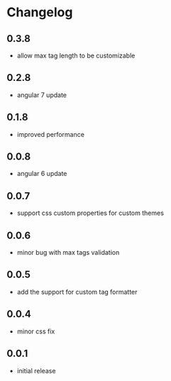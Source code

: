 # Changelog

## 0.3.8
- allow max tag length to be customizable

## 0.2.8
- angular 7 update

## 0.1.8
- improved performance

## 0.0.8
- angular 6 update

## 0.0.7
- support css custom properties for custom themes

## 0.0.6
- minor bug with max tags validation

## 0.0.5
- add the support for custom tag formatter

## 0.0.4
- minor css fix

## 0.0.1
- initial release